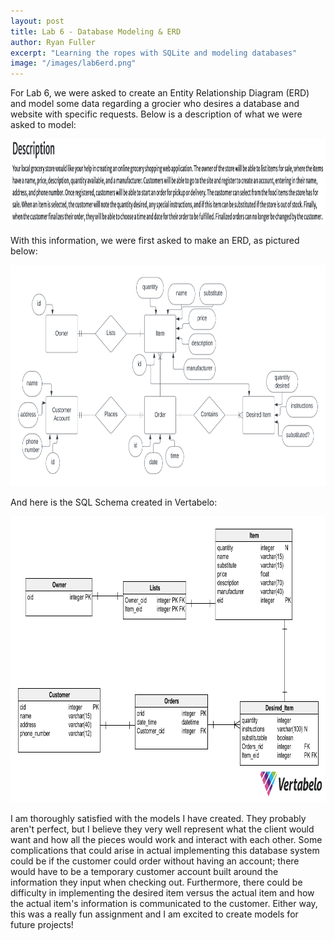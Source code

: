```yaml
---
layout: post
title: Lab 6 - Database Modeling & ERD
author: Ryan Fuller
excerpt: "Learning the ropes with SQLite and modeling databases"
image: "/images/lab6erd.png"
---
```

For Lab 6, we were asked to create an Entity Relationship Diagram (ERD) and model some data regarding a grocier who desires a database and website with specific requests. Below is a description of what we were asked to model:

<span>
<img src="/images/lab6description.png" width=864 height=137>
</span>

With this information, we were first asked to make an ERD, as pictured below:

<span>
<img src="/images/lab6erd.png" width=800 height=354>
</span>

And here is the SQL Schema created in Vertabelo:

<span>
<img src="/images/lab6vertabelo.png" width=846 height=458>
</span>

I am thoroughly satisfied with the models I have created. They probably aren't perfect, but I believe they very well represent what the client would want and how all the pieces would work and interact with each other. Some complications that could arise in actual implementing this database system could be if the customer could order without having an account; there would have to be a temporary customer account built around the information they input when checking out. Furthermore, there could be difficulty in implementing the desired item versus the actual item and how the actual item's information is communicated to the customer. Either way, this was a really fun assignment and I am excited to create models for future projects!